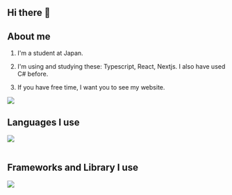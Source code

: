 ## Hi there 👋

<!--
**Kyuri-dao/Kyuri-dao** is a ✨ _special_ ✨ repository because its `README.md` (this file) appears on your GitHub profile.

Here are some ideas to get you started:

- 🔭 I’m currently working on ...
- 🌱 I’m currently learning ...
- 👯 I’m looking to collaborate on ...
- 🤔 I’m looking for help with ...
- 💬 Ask me about ...
- 📫 How to reach me: ...
- 😄 Pronouns: ...
- ⚡ Fun fact: ...
-->

## About me
1. I'm a student at Japan.

2. I'm using and studying these: Typescript, React, Nextjs. I also have used C# before.

3. If you have free time, I want you to see my website.

![](https://github-readme-stats.vercel.app/api/top-langs?username=Kyuri-dao)

## Languages I use

<img src="https://skillicons.dev/icons?i=typescript,python,cs,"> <br /><br />

## Frameworks and Library I use

<img src="https://skillicons.dev/icons?i=react,nextjs,supabase,dotnet"> <br /><br />

